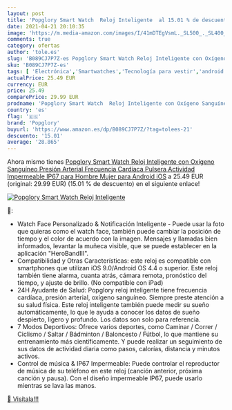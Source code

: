 ```yaml
---
layout: post
title: 'Popglory Smart Watch  Reloj Inteligente  al 15.01 % de descuento'
date: 2021-04-21 20:10:35
image: 'https://m.media-amazon.com/images/I/41mDTEgVsmL._SL500_._SL400_.jpg'
comments: true
category: ofertas
author: 'tole.es'
slug: 'B089CJ7P7Z-es Popglory Smart Watch Reloj Inteligente con Oxígeno...'
sku: 'B089CJ7P7Z-es'
tags: [ 'Electrónica','Smartwatches','Tecnología para vestir','android','popglory', ]
actualPrice: 25.49 EUR
currency: EUR
price: 25.49
comparePrice: 29.99 EUR
prodname: 'Popglory Smart Watch  Reloj Inteligente con Oxígeno Sanguíneo Presión Arterial Frecuencia Cardíaca  Pulsera Actividad Impermeable IP67 para Hombre Mujer para Android iOS'
country: 'es'
flag: '🇪🇸'
brand: 'Popglory'
buyurl: 'https://www.amazon.es/dp/B089CJ7P7Z/?tag=tolees-21'
descuento: '15.01'
average: '28.865'
---
```


Ahora mismo tienes [Popglory Smart Watch  Reloj Inteligente con Oxígeno Sanguíneo Presión Arterial Frecuencia Cardíaca  Pulsera Actividad Impermeable IP67 para Hombre Mujer para Android iOS](https://www.amazon.es/dp/B089CJ7P7Z/?tag=tolees-21) a 25.49 EUR (original: 29.99 EUR) (15.01 %  de descuento) en el siguiente enlace!

[![Popglory Smart Watch  Reloj Inteligente ](https://m.media-amazon.com/images/I/41mDTEgVsmL._SL500_._SL400_.jpg)](https://www.amazon.es/dp/B089CJ7P7Z/?tag=tolees-21)

🔎:

- Watch Face Personalizado & Notificación Inteligente - Puede usar la foto que quieras como el watch face, también puede cambiar la posición de tiempo y el color de acuerdo con la imagen. Mensajes y llamadas bien informados, levantar la muñeca visible, que se puede establecer en la aplicación "HeroBandIII".
- Compatibilidad y Otras Características: este reloj es compatible con smartphones que utilizan iOS 9.0/Android OS 4.4 o superior. Este reloj también tiene alarma, cuanta atrás, cámara remota, pronóstico del tiempo, y ajuste de brillo. (No compatible con iPad)
- 24H Ayudante de Salud: Popglory reloj inteligente tiene frecuencia cardíaca, presión arterial, oxígeno sanguíneo. Siempre preste atención a su salud física. Este reloj inteligente también puede medir su sueño automáticamente, lo que le ayuda a conocer los datos de sueño despierto, ligero y profundo. Los datos son solo para referencia.
- 7 Modos Deportivos: Ofrece varios deportes, como Caminar / Correr / Ciclismo / Saltar / Bádminton / Baloncesto / Fútbol, lo que mantiene su entrenamiento más científicamente. Y puede realizar un seguimiento de sus datos de actividad diaria como pasos, calorías, distancia y minutos activos.
- Control de música & IP67 Impermeable: Puede controlar el reproductor de música de su teléfono en este reloj (canción anterior, próxima canción y pausa). Con el diseño impermeable IP67, puede usarlo mientras se lava las manos.

[🛒 Visítala!!!](https://www.amazon.es/dp/B089CJ7P7Z/?tag=tolees-21)
